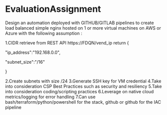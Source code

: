 # EvaluationAssignment
Design an automation deployed with GITHUB/GITLAB pipelines to create load balanced simple nginx hosted on 1 or more virtual machines on AWS or Azure with the following assumption :

 

  1.CIDR retrieve from REST API https://FDQN/vend_ip return
{

   "ip_address":"192.168.0.0",

   "subnet_size":"/16"

}

  2.Create subnets with size /24
  3.Generate SSH key for VM credential
  4.Take into consideration CSP Best Practices such as security and resiliency
  5.Take into consideration coding/scripting practices
  6.Leverage on native cloud metrics/logging for error handling
  7.Can use bash/terraform/python/powershell for the stack, github or github for the IAC pipeline
